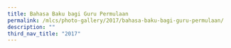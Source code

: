 ```yaml
---
title: Bahasa Baku bagi Guru Permulaan
permalink: /mlcs/photo-gallery/2017/bahasa-baku-bagi-guru-permulaan/
description: ""
third_nav_title: "2017"
---
```

